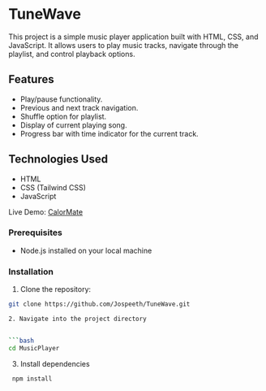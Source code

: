 # TuneWave

This project is a simple music player application built with HTML, CSS, and JavaScript. It allows users to play music tracks, navigate through the playlist, and control playback options.

## Features

- Play/pause functionality.
- Previous and next track navigation.
- Shuffle option for playlist.
- Display of current playing song.
- Progress bar with time indicator for the current track.


## Technologies Used

- HTML
- CSS (Tailwind CSS)
- JavaScript

 Live Demo: <a href="https://tunewavee.netlify.app" target="_blank">CalorMate</a>

### Prerequisites

- Node.js installed on your local machine


### Installation

1. Clone the repository:

```bash
git clone https://github.com/Jospeeth/TuneWave.git

2. Navigate into the project directory 


```bash
cd MusicPlayer
```

3. Install dependencies

```bash
 npm install
 ```